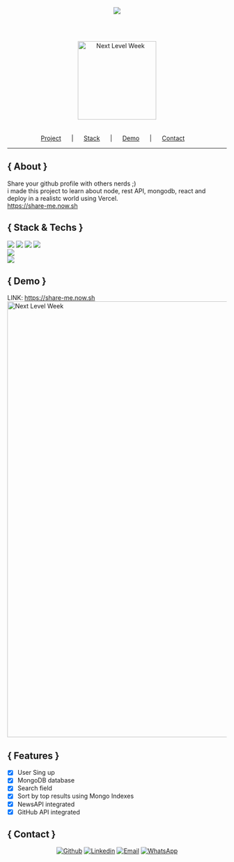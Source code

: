 <div id="status" align="center">
        <img src="https://img.shields.io/badge/STATUS-PRODUCTION-brightgreen"/>
</div>

<br/><br/>
<div id="header">
        <div align="center">
            <img id="logo" alt="Next Level Week" src="https://user-images.githubusercontent.com/53456120/96350502-73d90380-108c-11eb-8b7a-e8d37ba87a25.png" height="180px" />
    </div>
    <br/> <br/>
    <div align="center">
      <a href="#project">Project</a>&nbsp; &nbsp; &nbsp; |&nbsp; &nbsp; &nbsp;
      <a href="#stack">Stack</a>&nbsp; &nbsp; &nbsp; |&nbsp; &nbsp; &nbsp;
      <a href="#demo">Demo</a>&nbsp; &nbsp; &nbsp; |&nbsp; &nbsp; &nbsp;
      <a href="#contact">Contact</a>&nbsp; &nbsp; &nbsp;
    </div>
</div>

<hr/>

<div id="about">

## { About }
Share your github profile with others nerds ;) <br>
i made this project to learn about node, rest API, mongodb, react and deploy in a realistc world using Vercel.
</br>
<a id="link" href="https://share-me.now.sh"> https://share-me.now.sh </a>

</div>

<div id="stack">
       
## { Stack & Techs }

<img src="https://img.shields.io/badge/MongoDB-%234ea94b.svg?&style=for-the-badge&logo=mongodb&logoColor=white"/>
<img src="https://img.shields.io/badge/express.js%20-%23404d59.svg?&style=for-the-badge"/>
<img src="https://img.shields.io/badge/react%20-%2320232a.svg?&style=for-the-badge&logo=react&logoColor=%2361DAFB"/>
<img src="https://img.shields.io/badge/node.js%20-%2343853D.svg?&style=for-the-badge&logo=node.js&logoColor=white"/>
<br/>
<img src="https://img.shields.io/badge/RESPONSIVE-YES-brightgreen"/>
<br/>
<img src="https://img.shields.io/badge/REST%20API-YES-brightgreen"/>

</div>

<div id="demo">
        
## { Demo }
LINK: <a id="link" href="https://share-me.now.sh"> https://share-me.now.sh </a>
<img align="center" alt="Next Level Week" src="https://user-images.githubusercontent.com/53456120/96350280-90c10700-108b-11eb-8220-2171f7256af2.png" width="1000px"/>
</div>

<div id="features">
        
## { Features }
- [x] User Sing up
- [x] MongoDB database
- [x] Search field
- [x] Sort by top results using Mongo Indexes
- [x] NewsAPI integrated
- [x] GitHub API integrated

</div>

<div id="contact">
        
## { Contact }

  <p align="center">
       <a href="https://github.com/procarrera" target="_blank" >
        <img alt="Github" src="https://img.shields.io/badge/github-%23100000.svg?&style=for-the-badge&logo=github&logoColor=white"></a>
      <a href="https://www.linkedin.com/in/procarrera/" target="_blank" >
        <img alt="Linkedin" src="https://img.shields.io/badge/linkedin-%230077B5.svg?&style=for-the-badge&logo=linkedin&logoColor=white"></a>
      <a href="mailto:procarrera@gmail.com" target="_blank" >
        <img alt="Email" src="https://img.shields.io/badge/gmail-D14836?&style=for-the-badge&logo=gmail&logoColor=white"></a> 
      <a href="https://api.whatsapp.com/send?phone=5521986816996" target="_blank" >
        <img alt="WhatsApp" src="https://img.shields.io/badge/WHATSAPP-25D366?&style=for-the-badge&logo=whatsapp&logoColor=white"></a>
     </p>
     
 </div>